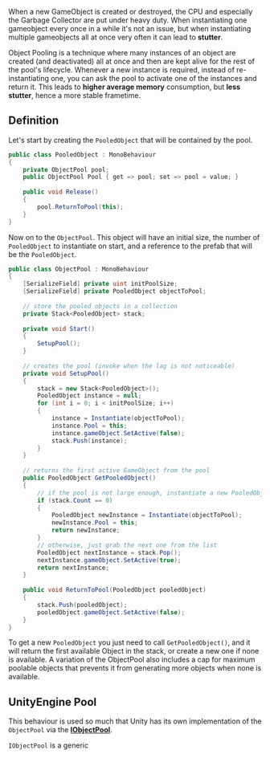 When a new GameObject is created or destroyed, the CPU and especially the Garbage Collector are put under heavy duty. When instantiating one gameobject every once in a while it's not an issue, but when instantiating multiple gameobjects all at once very often it can lead to **stutter**.

Object Pooling is a technique where many instances of an object are created (and deactivated) all at once and then are kept alive for the rest of the pool's lifecycle. Whenever a new instance is required, instead of re-instantiating one, you can ask the pool to activate one of the instances and return it. This leads to **higher average memory** consumption, but **less stutter**, hence a more stable frametime.

## Definition
Let's start by creating the `PooledObject` that will be contained by the pool.

```csharp
public class PooledObject : MonoBehaviour
{
	private ObjectPool pool;
	public ObjectPool Pool { get => pool; set => pool = value; }
	
	public void Release()
	{
		pool.ReturnToPool(this);
	}
}
```

Now on to the `ObjectPool`. 
This object will have an initial size, the number of `PooledObject` to instantiate on start, and a reference to the prefab that will be the `PooledObject`.

```csharp
public class ObjectPool : MonoBehaviour
{
	[SerializeField] private uint initPoolSize;
	[SerializeField] private PooledObject objectToPool;
	
	// store the pooled objects in a collection
	private Stack<PooledObject> stack;
	
	private void Start()
	{
		SetupPool();
	}
	
	// creates the pool (invoke when the lag is not noticeable)
	private void SetupPool()
	{
		stack = new Stack<PooledObject>();
		PooledObject instance = null;
		for (int i = 0; i < initPoolSize; i++)
		{
			instance = Instantiate(objectToPool);
			instance.Pool = this;
			instance.gameObject.SetActive(false);
			stack.Push(instance);
		}
	}
	
	// returns the first active GameObject from the pool
	public PooledObject GetPooledObject()
	{
		// if the pool is not large enough, instantiate a new PooledObjects
		if (stack.Count == 0)
		{
			PooledObject newInstance = Instantiate(objectToPool);
			newInstance.Pool = this;
			return newInstance;
		}
		// otherwise, just grab the next one from the list
		PooledObject nextInstance = stack.Pop();
		nextInstance.gameObject.SetActive(true);
		return nextInstance;
	}
	
	public void ReturnToPool(PooledObject pooledObject)
	{
		stack.Push(pooledObject);
		pooledObject.gameObject.SetActive(false);
	}
}
```

To get a new `PooledObject` you just need to call `GetPooledObject()`, and it will return the first available Object in the stack, or create a new one if none is available.
A variation of the ObjectPool also includes a cap for maximum poolable objects that prevents it from generating more objects when none is available.

## UnityEngine Pool
This behaviour is used so much that Unity has its own implementation of the `ObjectPool` via the [**IObjectPool**](https://docs.unity3d.com/6000.0/Documentation/ScriptReference/Pool.ObjectPool_1.html).

`IObjectPool` is a generic 

